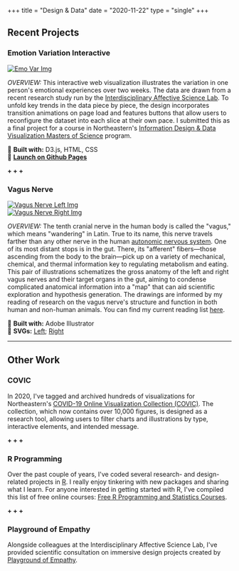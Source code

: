 +++
title = "Design & Data"
date = "2020-11-22"
type = "single"
+++

Recent Projects
--

### Emotion Variation Interactive
[![Emo Var Img](/viz/emovarhome.png)](https://lizcory.github.io/emotion-variation/)

*OVERVIEW:* This interactive web visualization illustrates the variation in one person's emotional experiences over two weeks. The data are drawn from a recent research study run by the [Interdisciplinary Affective Science Lab](https://www.affective-science.org/). To unfold key trends in the data piece by piece, the design incorporates transition animations on page load and features buttons that allow users to reconfigure the dataset into each slice at their own pace. I submitted this as a final project for a course in Northeastern's [Information Design & Data Visualization Masters of Science](https://camd.northeastern.edu/program/information-design-and-data-visualization-ms/) program.

🧰 **Built with:** D3.js, HTML, CSS  
🔗 **[Launch on Github Pages](https://lizcory.github.io/emotion-variation/)**

 **+ + +**

### Vagus Nerve 

[![Vagus Nerve Left Img](/viz/vagus/vn-left.png)](/viz/vagus/vn-left.svg)  
[![Vagus Nerve Right Img](/viz/vagus/vn-right.png)](/viz/vagus/vn-right.svg)

*OVERVIEW:* The tenth cranial nerve in the human body is called the "vagus," which means "wandering" in Latin. True to its name, this nerve travels farther than any other nerve in the human [autonomic nervous system](https://www.britannica.com/science/autonomic-nervous-system). One of its most distant stops is in the gut. There, its "afferent" fibers—those ascending from the body to the brain—pick up on a variety of mechanical, chemical, and thermal information key to regulating metabolism and eating. This pair of illustrations schematizes the gross anatomy of the left and right vagus nerves and their target organs in the gut, aiming to condense complicated anatomical information into a "map" that can aid scientific exploration and hypothesis generation. The drawings are informed by my reading of research on the vagus nerve's structure and function in both human and non-human animals. You can find my current reading list [here](https://docs.google.com/document/d/12ZI4LeGkfk-XaSoTpGH5MZz129sgaOmk7cBtNQrrCpI/edit?usp=sharing).

🧰 **Built with:** Adobe Illustrator  
🔗 **SVGs:** [Left](/viz/vagus/vn-left.svg); [Right](/viz/vagus/vn-right.svg)  

***

Other Work
--

### COVIC
In 2020, I've tagged and archived hundreds of visualizations for Northeastern's [COVID-19 Online Visualization Collection (COVIC)](https://medium.com/the-visual-agency/the-boston-view-visualizing-complex-data-covid-19-more-745d930d1d0). The collection, which now contains over 10,000 figures, is designed as a research tool, allowing users to filter charts and illustrations by type, interactive elements, and intended message. 

 **+ + +**

### R Programming
Over the past couple of years, I've coded several research- and design- related projects in [R](https://www.r-project.org/). I really enjoy tinkering with new packages and sharing what I learn. For anyone interested in getting started with R, I've compiled this list of free online courses:
[Free R Programming and Statistics Courses](https://docs.google.com/document/d/1dcrgLhyRCJFPEuQwBQihwS3V4AVcZH41VTA8Ua5h3LI/edit?usp=sharing).

 **+ + +**

### Playground of Empathy
Alongside colleagues at the Interdisciplinary Affective Science Lab, I've provided scientific consultation on immersive design projects created by [Playground of Empathy](https://www.playgroundofempathy.com/playground).
